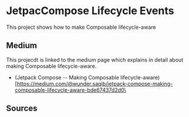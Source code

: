 # JetpacCompose Lifecycle Events
This project shows how to make Composable lifecycle-aware

## Medium
This projecdt is linked to the medium page which explains in detail about making Composable lifecycle-aware.

- (Jetpack Compose -- Making Composable lifecycle-aware)[https://medium.com/@wunder.saqib/jetpack-compose-making-composable-lifecycle-aware-bde67437d2d0\

## Sources

